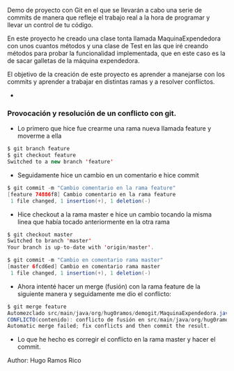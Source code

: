 Demo de proyecto con Git en el que se llevarán a cabo una serie de commits de manera que refleje el trabajo real a la hora de programar y llevar un control de tu código.

En este proyecto he creado una clase tonta llamada MaquinaExpendedora con unos cuantos métodos y una clase de Test en las que iré creando métodos para probar la funcionalidad implementada, que en este caso es la de sacar galletas de la máquina expendedora.

El objetivo de la creación de este proyecto es aprender a manejarse con los commits y aprender a trabajar en distintas ramas y a resolver conflictos.

-

### Provocación y resolución de un conflicto con git.

* Lo primero que hice fue crearme una rama nueva llamada feature y moverme a ella

```java
$ git branch feature
$ git checkout feature
Switched to a new branch 'feature'
```

* Seguidamente hice un cambio en un comentario e hice commit

```java
$ git commit -m "Cambio comentario en la rama feature"
[feature 74886f8] Cambio comentario en la rama feature
 1 file changed, 1 insertion(+), 1 deletion(-)
```

* Hice checkout a la rama master e hice un cambio tocando la misma linea que había tocado anteriormente en la otra rama

```java
$ git checkout master
Switched to branch 'master'
Your branch is up-to-date with 'origin/master'.

$ git commit -m "Cambio en comentario rama master"
[master 6fcd6ed] Cambio en comentario rama master
 1 file changed, 1 insertion(+), 1 deletion(-)
```

* Ahora intenté hacer un merge (fusión) con la rama feature de la siguiente manera y seguidamente me dio el conflicto:

```java
$ git merge feature 
Automezclado src/main/java/org/hug0ramos/demogit/MaquinaExpendedora.java
CONFLICTO(contenido): conflicto de fusión en src/main/java/org/hug0ramos/demogit/MaquinaExpendedora.java
Automatic merge failed; fix conflicts and then commit the result.
```

* Lo que he hecho es corregir el conflicto en la rama master y hacer el commit.

Author: Hugo Ramos Rico
